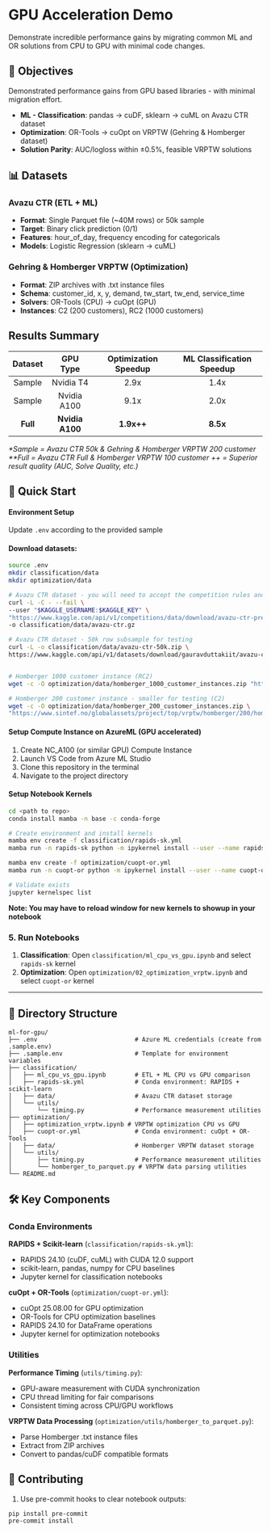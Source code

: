 # GPU Acceleration Demo

Demonstrate incredible performance gains by migrating common ML and OR solutions from CPU to GPU with minimal code changes.

## 🎯 Objectives

Demonstrated performance gains from GPU based libraries - with minimal migration effort.

- **ML - Classification**: pandas → cuDF, sklearn → cuML on Avazu CTR dataset
- **Optimization**: OR-Tools → cuOpt on VRPTW (Gehring & Homberger dataset)
- **Solution Parity**: AUC/logloss within ±0.5%, feasible VRPTW solutions

## 📊 Datasets

### Avazu CTR (ETL + ML)
- **Format**: Single Parquet file (~40M rows) or 50k sample
- **Target**: Binary click prediction (0/1)
- **Features**: hour_of_day, frequency encoding for categoricals
- **Models**: Logistic Regression (sklearn → cuML)

### Gehring & Homberger VRPTW (Optimization)
- **Format**: ZIP archives with .txt instance files
- **Schema**: customer_id, x, y, demand, tw_start, tw_end, service_time
- **Solvers**: OR-Tools (CPU) → cuOpt (GPU)
- **Instances**: C2 (200 customers), RC2 (1000 customers)

## Results Summary

| Dataset | GPU Type | Optimization Speedup | ML Classification Speedup|
:--------:|:--------:|:--------:|:--------:|
Sample  | Nvidia T4 | 2.9x | 1.4x
Sample | Nvidia A100 | 9.1x | 2.0x 
**Full** | **Nvidia A100** |**1.9x++** | **8.5x**

_*Sample = Avazu CTR 50k & Gehring & Homberger VRPTW 200 customer_  
_**Full = Avazu CTR Full & Homberger VRPTW 100 customer_
_++ = Superior result quality (AUC, Solve Quality, etc.)_

## 🚀 Quick Start

#### Environment Setup

Update `.env` according to the provided sample

#### Download datasets:

```bash
source .env
mkdir classification/data
mkdir optimization/data

# Avazu CTR dataset - you will need to accept the competition rules and create a kaggle accoutn to access to full ~40M row dataset
curl -L -C - --fail \
--user "$KAGGLE_USERNAME:$KAGGLE_KEY" \
"https://www.kaggle.com/api/v1/competitions/data/download/avazu-ctr-prediction/train.gz" \
-o classification/data/avazu-ctr.gz

# Avazu CTR dataset - 50k row subsample for testing
curl -L -o classification/data/avazu-ctr-50k.zip \
https://www.kaggle.com/api/v1/datasets/download/gauravduttakiit/avazu-ctr-prediction-with-random-50k-rows


# Homberger 1000 customer instance (RC2)
wget -c -O optimization/data/homberger_1000_customer_instances.zip "https://www.sintef.no/globalassets/project/top/vrptw/homberger/1000/homberger_1000_customer_instances.zip"

# Homberger 200 customer instance - smaller for testing (C2)
wget -c -O optimization/data/homberger_200_customer_instances.zip \
"https://www.sintef.no/globalassets/project/top/vrptw/homberger/200/homberger_200_customer_instances.zip"  
```

#### Setup Compute Instance on AzureML (GPU accelerated)

1. Create NC_A100 (or similar GPU) Compute Instance
2. Launch VS Code from Azure ML Studio
3. Clone this repository in the terminal
4. Navigate to the project directory

#### Setup Notebook Kernels

```bash
cd <path to repo>
conda install mamba -n base -c conda-forge

# Create environment and install kernels
mamba env create -f classification/rapids-sk.yml
mamba run -n rapids-sk python -m ipykernel install --user --name rapids-sk --display-name "rapids-sk"

mamba env create -f optimization/cuopt-or.yml
mamba run -n cuopt-or python -m ipykernel install --user --name cuopt-or --display-name "cuopt-or"

# Validate exists
jupyter kernelspec list
```
__Note: You may have to reload window for new kernels to showup in your notebook__

### 5. Run Notebooks

1. **Classification**: Open `classification/ml_cpu_vs_gpu.ipynb` and select `rapids-sk` kernel
2. **Optimization**: Open `optimization/02_optimization_vrptw.ipynb` and select `cuopt-or` kernel

---

## 📁 Directory Structure

```
ml-for-gpu/
├── .env                           # Azure ML credentials (create from .sample.env)
├── .sample.env                    # Template for environment variables
├── classification/
│   ├── ml_cpu_vs_gpu.ipynb        # ETL + ML CPU vs GPU comparison
│   ├── rapids-sk.yml              # Conda environment: RAPIDS + scikit-learn
│   ├── data/                      # Avazu CTR dataset storage
│   └── utils/
│       └── timing.py              # Performance measurement utilities
├── optimization/
│   ├── optimization_vrptw.ipynb # VRPTW optimization CPU vs GPU
│   ├── cuopt-or.yml               # Conda environment: cuOpt + OR-Tools  
│   ├── data/                      # Homberger VRPTW dataset storage
│   └── utils/
│       ├── timing.py              # Performance measurement utilities
│       └── homberger_to_parquet.py # VRPTW data parsing utilities
└── README.md
```

## 🛠️ Key Components

### Conda Environments

**RAPIDS + Scikit-learn** (`classification/rapids-sk.yml`):
- RAPIDS 24.10 (cuDF, cuML) with CUDA 12.0 support
- scikit-learn, pandas, numpy for CPU baselines
- Jupyter kernel for classification notebooks

**cuOpt + OR-Tools** (`optimization/cuopt-or.yml`):
- cuOpt 25.08.00 for GPU optimization
- OR-Tools for CPU optimization baselines  
- RAPIDS 24.10 for DataFrame operations
- Jupyter kernel for optimization notebooks

### Utilities

**Performance Timing** (`utils/timing.py`):
- GPU-aware measurement with CUDA synchronization
- CPU thread limiting for fair comparisons
- Consistent timing across CPU/GPU workflows

**VRPTW Data Processing** (`optimization/utils/homberger_to_parquet.py`):
- Parse Homberger .txt instance files
- Extract from ZIP archives
- Convert to pandas/cuDF compatible formats

## 🤝 Contributing

1. Use pre-commit hooks to clear notebook outputs:
```bash
pip install pre-commit
pre-commit install
```